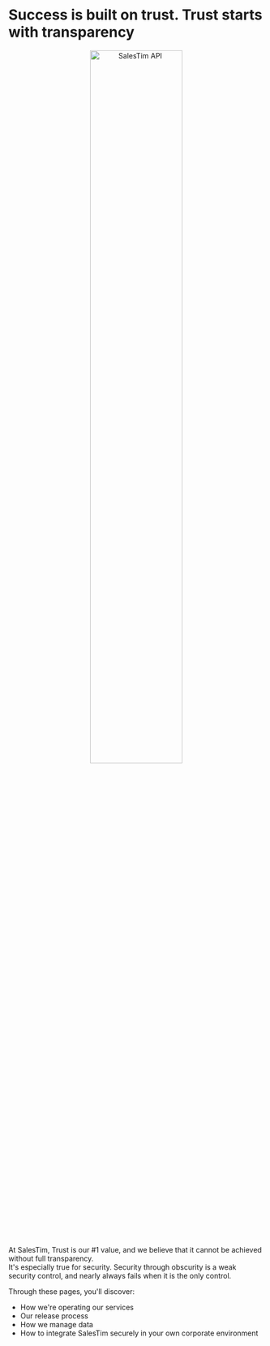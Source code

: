# Success is built on trust. Trust starts with transparency

<Classification level="public" />

<div style="text-align: center;">
<img alt="SalesTim API" src="/img/headers/platform.jpg"
style="width: 60%;"></img>
</div>

At SalesTim, Trust is our #1 value, and we believe that it cannot be achieved without full transparency.  
It's especially true for security. Security through obscurity is a weak security control, and nearly always fails when it is the only control.  

Through these pages, you'll discover:
- How we're operating our services
- Our release process
- How we manage data
- How to integrate SalesTim securely in your own corporate environment
